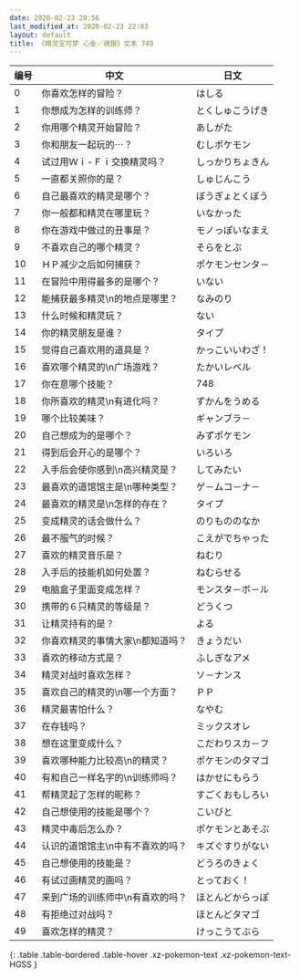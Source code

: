 ```yaml
---
date: 2020-02-23 20:56
last_modified_at: 2020-02-23 22:03
layout: default
title: 《精灵宝可梦 心金／魂银》文本 749
---
```

| 编号 | 中文 | 日文 |
| ---- | ---- | ---- |
| 0 | 你喜欢怎样的冒险？ | はしる |
| 1 | 你想成为怎样的训练师？ | とくしゅこうげき |
| 2 | 你用哪个精灵开始冒险？ | あしがた |
| 3 | 你和朋友一起玩的⋯？ | むしポケモン |
| 4 | 试过用Ｗｉ-Ｆｉ交换精灵吗？ | しっかりちょきん |
| 5 | 一直都关照你的是？ | しゅじんこう |
| 6 | 自己最喜欢的精灵是哪个？ | ぼうぎょとくぼう |
| 7 | 你一般都和精灵在哪里玩？ | いなかった |
| 8 | 你在游戏中做过的丑事是？ | モノっぽいなまえ |
| 9 | 不喜欢自己的哪个精灵？ | そらをとぶ |
| 10 | ＨＰ减少之后如何捕获？ | ポケモンセンタ－ |
| 11 | 在冒险中用得最多的是哪个？ | いない |
| 12 | 能捕获最多精灵\n的地点是哪里？ | なみのり |
| 13 | 什么时候和精灵玩？ | ない |
| 14 | 你的精灵朋友是谁？ | タイプ |
| 15 | 觉得自己喜欢用的道具是？ | かっこいいわざ！ |
| 16 | 喜欢哪个精灵的\n广场游戏？ | たかいレベル |
| 17 | 你在意哪个技能？ | 748 |
| 18 | 你所喜欢的精灵\n有进化吗？ | ずかんをうめる |
| 19 | 哪个比较美味？ | ギャンブラ－ |
| 20 | 自己想成为的是哪个？ | みずポケモン |
| 21 | 得到后会开心的是哪个？ | いろいろ |
| 22 | 入手后会使你感到\n高兴精灵是？ | してみたい |
| 23 | 最喜欢的道馆馆主是\n哪种类型？ | ゲ－ムコ－ナ－ |
| 24 | 最喜欢的精灵是\n怎样的存在？ | タイプ |
| 25 | 变成精灵的话会做什么？ | のりもののなか |
| 26 | 最不服气的时候？ | こえがでちゃった |
| 27 | 喜欢的精灵音乐是？ | ねむり |
| 28 | 入手后的技能机如何处置？ | ねむらせる |
| 29 | 电脑盒子里面变成怎样？ | モンスタ－ボ－ル |
| 30 | 携带的６只精灵的等级是？ | どうくつ |
| 31 | 让精灵持有的是？ | よる |
| 32 | 你喜欢精灵的事情大家\n都知道吗？ | きょうだい |
| 33 | 喜欢的移动方式是？ | ふしぎなアメ |
| 34 | 精灵对战时喜欢怎样？ | ソ－ナンス |
| 35 | 喜欢自己的精灵的\n哪一个方面？ | ＰＰ |
| 36 | 精灵最害怕什么？ | なやむ |
| 37 | 在存钱吗？ | ミックスオレ |
| 38 | 想在这里变成什么？ | こだわりスカ－フ |
| 39 | 喜欢哪种能力比较高\n的精灵？ | ポケモンのタマゴ |
| 40 | 有和自己一样名字的\n训练师吗？ | はかせにもらう |
| 41 | 帮精灵起了怎样的昵称？ | すごくおもしろい |
| 42 | 自己想使用的技能是哪个？ | こいびと |
| 43 | 精灵中毒后怎么办？ | ポケモンとあそぶ |
| 44 | 认识的道馆馆主\n中有不喜欢的吗？ | キズぐすりがない |
| 45 | 自己想使用的技能是？ | どうろのきょく |
| 46 | 有试过画精灵的画吗？ | とっておく！ |
| 47 | 来到广场的训练师中\n有喜欢的吗？ | ほとんどからっぽ |
| 48 | 有拒绝过对战吗？ | ほとんどタマゴ |
| 49 | 喜欢怎样的精灵？ | けっこうてぶら |
{: .table .table-bordered .table-hover .xz-pokemon-text .xz-pokemon-text-HGSS }